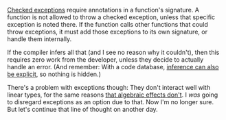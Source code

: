 [Checked exceptions](/daily/2025-04-13) require annotations in a function's
signature. A function is not allowed to throw a checked exception, unless that
specific exception is noted there. If the function calls other functions that
could throw exceptions, it must add those exceptions to its own signature, or
handle them internally.

If the compiler infers all that (and I see no reason why it couldn't), then this
requires zero work from the developer, unless they decide to actually handle an
error. (And remember: With a code database,
[inference can also be explicit](/daily/2024-07-29), so nothing is hidden.)

There's a problem with exceptions though: They don't interact well with linear
types, for the same reasons [that algebraic effects don't](/daily/2024-12-23). I
_was_ going to disregard exceptions as an option due to that. Now I'm no longer
sure. But let's continue that line of thought on another day.
